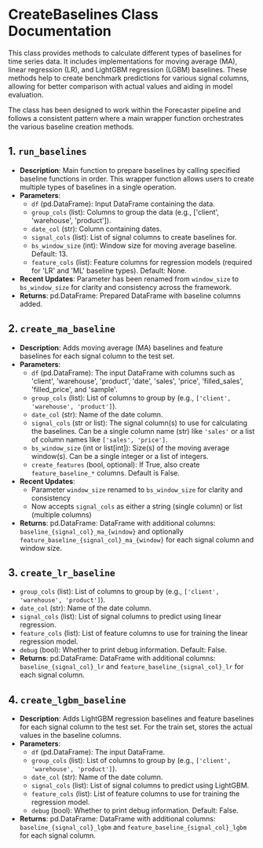 # CreateBaselines Class Documentation

This class provides methods to calculate different types of baselines for time series data. It includes implementations for moving average (MA), linear regression (LR), and LightGBM regression (LGBM) baselines. These methods help to create benchmark predictions for various signal columns, allowing for better comparison with actual values and aiding in model evaluation.

The class has been designed to work within the Forecaster pipeline and follows a consistent pattern where a main wrapper function orchestrates the various baseline creation methods.

## 1. `run_baselines`

- **Description**: Main function to prepare baselines by calling specified baseline functions in order. This wrapper function allows users to create multiple types of baselines in a single operation.
- **Parameters**:
  - `df` (pd.DataFrame): Input DataFrame containing the data.
  - `group_cols` (list): Columns to group the data (e.g., ['client', 'warehouse', 'product']).
  - `date_col` (str): Column containing dates.
  - `signal_cols` (list): List of signal columns to create baselines for.
  - `bs_window_size` (int): Window size for moving average baseline. Default: 13.
  - `feature_cols` (list): Feature columns for regression models (required for 'LR' and 'ML' baseline types). Default: None.
- **Recent Updates**: Parameter has been renamed from `window_size` to `bs_window_size` for clarity and consistency across the framework.
- **Returns**: pd.DataFrame: Prepared DataFrame with baseline columns added.

## 2. `create_ma_baseline`

- **Description**: Adds moving average (MA) baselines and feature baselines for each signal column to the test set.
- **Parameters**:
  - `df` (pd.DataFrame): The input DataFrame with columns such as 'client', 'warehouse', 'product', 'date', 'sales', 'price', 'filled_sales', 'filled_price', and 'sample'.
  - `group_cols` (list): List of columns to group by (e.g., `['client', 'warehouse', 'product']`).
  - `date_col` (str): Name of the date column.
  - `signal_cols` (str or list): The signal column(s) to use for calculating the baselines. Can be a single column name (str) like `'sales'` or a list of column names like `['sales', 'price']`.
  - `bs_window_size` (int or list[int]): Size(s) of the moving average window(s). Can be a single integer or a list of integers.
  - `create_features` (bool, optional): If True, also create `feature_baseline_*` columns. Default is False.
- **Recent Updates**: 
  - Parameter `window_size` renamed to `bs_window_size` for clarity and consistency
  - Now accepts `signal_cols` as either a string (single column) or list (multiple columns)
- **Returns**: pd.DataFrame: DataFrame with additional columns: `baseline_{signal_col}_ma_{window}` and optionally `feature_baseline_{signal_col}_ma_{window}` for each signal column and window size.

## 3. `create_lr_baseline`
  - `group_cols` (list): List of columns to group by (e.g., `['client', 'warehouse', 'product']`).
  - `date_col` (str): Name of the date column.
  - `signal_cols` (list): List of signal columns to predict using linear regression.
  - `feature_cols` (list): List of feature columns to use for training the linear regression model.
  - `debug` (bool): Whether to print debug information. Default: False.
- **Returns**: pd.DataFrame: DataFrame with additional columns: `baseline_{signal_col}_lr` and `feature_baseline_{signal_col}_lr` for each signal column.

## 4. `create_lgbm_baseline`

- **Description**: Adds LightGBM regression baselines and feature baselines for each signal column to the test set. For the train set, stores the actual values in the baseline columns.
- **Parameters**:
  - `df` (pd.DataFrame): The input DataFrame.
  - `group_cols` (list): List of columns to group by (e.g., `['client', 'warehouse', 'product']`).
  - `date_col` (str): Name of the date column.
  - `signal_cols` (list): List of signal columns to predict using LightGBM.
  - `feature_cols` (list): List of feature columns to use for training the regression model.
  - `debug` (bool): Whether to print debug information. Default: False.
- **Returns**: pd.DataFrame: DataFrame with additional columns: `baseline_{signal_col}_lgbm` and `feature_baseline_{signal_col}_lgbm` for each signal column.